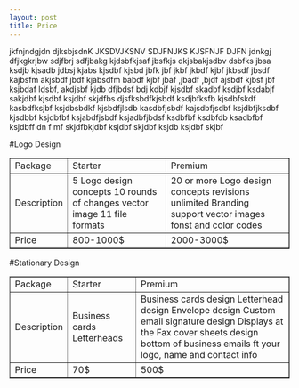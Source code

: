 ```yaml
---
layout: post
title: Price
---
```

 
jkfnjndgjdn  djksbjsdnK JKSDVJKSNV SDJFNJKS KJSFNJF DJFN jdnkgj dfjkgkrjbw sdjfbrj sdfjbakg kjdsbfkjsaf jbsfkjs dkjsbakjsdbv dsbfks jbsa ksdjb kjsadb jdbsj kjabs kjsdbf kjsbd jbfk jbf jkbf jkbdf kjbf jkbsdf jbsdf kajbsfm akjsbdf jbdf kjabsdfm babdf kjbf jbaf ,jbadf ,bjdf ajsbdf kjbsf jbf ksjbdaf  ldsbf, akdjsbf kjdb  dfjbdsf bdj kdbjf kjsdbf skadbf ksdjbf ksdabjf sakjdbf kjsdbf ksjdbf skjdfbs djsfksbdfkjsbdf ksdjbfksfb kjsdbfskdf kasbdfksjbf ksjdbsbdkf kjsbdfjlsdb kasdbfjsbdf kajsdbfjsdbf ksjdbfjksdbf kjsdbbf ksjdbfbf ksjabdfjsbdf ksjadbfjbdsf ksdbfbf ksdbfdb ksadbfbf ksjdbff dn f mf skjdfbkjdbf ksjdbf skjdbf ksjdb ksjdbf skjbf 



#Logo Design

<html>

<body>
<table width="200" border="1">
  <tbody>
    <tr>
      <td>Package</td>
      <td>Starter</td>
      <td>Premium</td>
    </tr>
    <tr>
      <td>Description</td>
      <td>5 Logo design concepts 
          10 rounds of changes vector image 11 file formats
</td>
      <td>20 or more Logo design concepts
          revisions unlimited Branding support vector images fonst and color codes
 </td>
    </tr>
    <tr>
      <td>Price</td>
      <td>800-1000$</td>
      <td>2000-3000$</td>
    </tr>
  </tbody>
</table>


#Stationary Design


<table width="200" border="1">
  <tbody>
    <tr>
      <td>Package</td>
      <td>Starter</td>
      <td>Premium</td>
    </tr>
    <tr>
      <td>Description</td>
      <td>Business cards Letterheads
</td>
      <td>Business cards design Letterhead design Envelope design Custom email signature design Displays at the Fax cover sheets design bottom of business emails ft your logo, name and contact info
 </td>
    </tr>
    <tr>
      <td>Price</td>
      <td>70$</td>
      <td>500$</td>
    </tr>
  </tbody>
</table>
</body>
</html>










